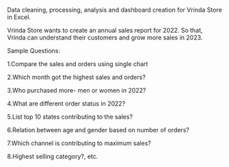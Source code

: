 Data cleaning, processing, analysis and dashboard creation for Vrinda Store in Excel.

Vrinda Store wants to create an annual sales report for 2022. So that, Vrinda can understand their customers and grow more sales in 2023.

Sample Questions:

1.Compare the sales and orders using single chart

2.Which month got the highest sales and orders?

3.Who purchased more- men or women in 2022?

4.What are different order status in 2022?

5.List top 10 states contributing to the sales?

6.Relation between age and gender based on number of orders?

7.Which channel is contributing to maximum sales?

8.Highest selling category?, etc.
